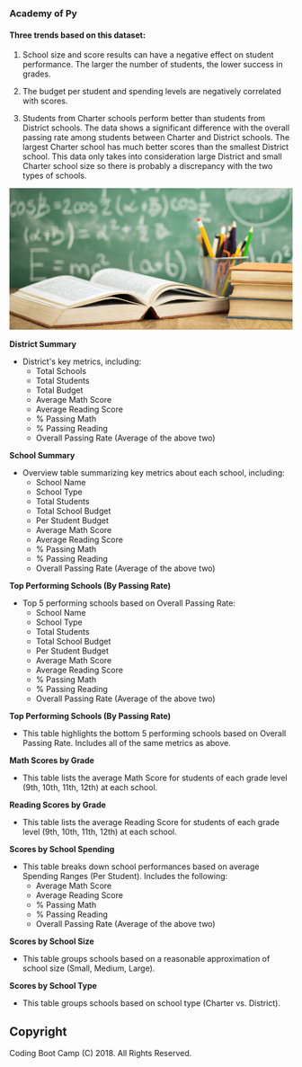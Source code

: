 ### Academy of Py

#### Three trends based on this dataset:

1. School size and score results can have a negative effect on student performance. The larger the number of students, the lower success in grades.

2. The budget per student and spending levels are negatively correlated with scores.

3. Students from Charter schools perform better than students from District schools. The data shows a significant difference with the overall passing rate among students between Charter and District schools. The largest Charter school has much better scores than the smallest District school. This data only takes into consideration large District and small Charter school size so there is probably a discrepancy with the two types of schools.

![Education](Images/education.jpg)

**District Summary**

* District's key metrics, including:
  * Total Schools
  * Total Students
  * Total Budget
  * Average Math Score
  * Average Reading Score
  * % Passing Math
  * % Passing Reading
  * Overall Passing Rate (Average of the above two)

**School Summary**

* Overview table summarizing key metrics about each school, including:
  * School Name
  * School Type
  * Total Students
  * Total School Budget
  * Per Student Budget
  * Average Math Score
  * Average Reading Score
  * % Passing Math
  * % Passing Reading
  * Overall Passing Rate (Average of the above two)

**Top Performing Schools (By Passing Rate)**

* Top 5 performing schools based on Overall Passing Rate:
  * School Name
  * School Type
  * Total Students
  * Total School Budget
  * Per Student Budget
  * Average Math Score
  * Average Reading Score
  * % Passing Math
  * % Passing Reading
  * Overall Passing Rate (Average of the above two)

**Top Performing Schools (By Passing Rate)**

* This table highlights the bottom 5 performing schools based on Overall Passing Rate. Includes all of the same metrics as above.

**Math Scores by Grade**

* This table lists the average Math Score for students of each grade level (9th, 10th, 11th, 12th) at each school.

**Reading Scores by Grade**

* This table lists the average Reading Score for students of each grade level (9th, 10th, 11th, 12th) at each school.

**Scores by School Spending**

* This table breaks down school performances based on average Spending Ranges (Per Student). Includes the following:
  * Average Math Score
  * Average Reading Score
  * % Passing Math
  * % Passing Reading
  * Overall Passing Rate (Average of the above two)

**Scores by School Size**

* This table groups schools based on a reasonable approximation of school size (Small, Medium, Large).

**Scores by School Type**

* This table groups schools based on school type (Charter vs. District).

## Copyright

Coding Boot Camp (C) 2018. All Rights Reserved.
